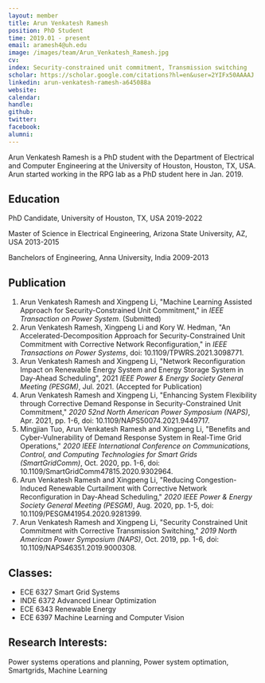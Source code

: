 ```yaml
---
layout: member
title: Arun Venkatesh Ramesh
position: PhD Student
time: 2019.01 - present
email: aramesh4@uh.edu
image: /images/team/Arun_Venkatesh_Ramesh.jpg
cv: 
index: Security-constrained unit commitment, Transmission switching
scholar: https://scholar.google.com/citations?hl=en&user=2YIFx50AAAAJ
linkedin: arun-venkatesh-ramesh-a645088a
website: 
calendar: 
handle: 
github: 
twitter: 
facebook: 
alumni: 
---
```


Arun Venkatesh Ramesh is a PhD student with the Department of Electrical and Computer Engineering at the University of Houston, Houston, TX, USA. Arun started working in the RPG lab as a PhD student here in Jan. 2019.

## Education

PhD Candidate, University of Houston, TX, USA 2019-2022

Master of Science in Electrical Engineering, Arizona State University, AZ, USA 2013-2015

Banchelors of Engineering, Anna University, India 2009-2013


## Publication
1. Arun Venkatesh Ramesh and Xingpeng Li, "Machine Learning Assisted Approach for Security-Constrained Unit Commitment," in *IEEE Transaction on Power System*. (Submitted)
2. Arun Venkatesh Ramesh, Xingpeng Li and Kory W. Hedman, "An Accelerated-Decomposition Approach for Security-Constrained Unit Commitment with Corrective Network Reconfiguration," in *IEEE Transactions on Power Systems*, doi: 10.1109/TPWRS.2021.3098771.
3. Arun Venkatesh Ramesh and Xingpeng Li, "Network Reconfiguration Impact on Renewable Energy System and Energy Storage System in Day-Ahead Scheduling", 2021 *IEEE Power & Energy Society General Meeting (PESGM)*, Jul. 2021. (Accepted for Publication)
4. Arun Venkatesh Ramesh and Xingpeng Li, "Enhancing System Flexibility through Corrective Demand Response in Security-Constrained Unit Commitment," *2020 52nd North American Power Symposium (NAPS)*, Apr. 2021, pp. 1-6, doi: 10.1109/NAPS50074.2021.9449717.
5. Mingjian Tuo, Arun Venkatesh Ramesh and Xingpeng Li, "Benefits and Cyber-Vulnerability of Demand Response System in Real-Time Grid Operations," *2020 IEEE International Conference on Communications, Control, and Computing Technologies for Smart Grids (SmartGridComm)*, Oct. 2020, pp. 1-6, doi: 10.1109/SmartGridComm47815.2020.9302964.
6. Arun Venkatesh Ramesh and Xingpeng Li, "Reducing Congestion-Induced Renewable Curtailment with Corrective Network Reconfiguration in Day-Ahead Scheduling," *2020 IEEE Power & Energy Society General Meeting (PESGM)*, Aug. 2020, pp. 1-5, doi: 10.1109/PESGM41954.2020.9281399.
7. Arun Venkatesh Ramesh and Xingpeng Li, "Security Constrained Unit Commitment with Corrective Transmission Switching," *2019 North American Power Symposium (NAPS)*, Oct. 2019, pp. 1-6, doi: 10.1109/NAPS46351.2019.9000308.

## Classes:
* ECE 6327 Smart Grid Systems
* INDE 6372 Advanced Linear Optimization
* ECE 6343 Renewable Energy
* ECE 6397 Machine Learning and Computer Vision

## Research Interests:
 Power systems operations and planning, Power system optimation, Smartgrids, Machine Learning

